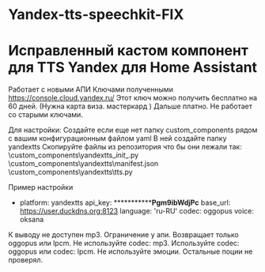 # Yandex-tts-speechkit-FIX
# Исправленный кастом компонент для TTS Yandex для Home Assistant

Работает с новыми АПИ Ключами полученными https://console.cloud.yandex.ru/
Этот ключ можно получить бесплатно на 60 дней. (Нужна карта виза. мастеркард ) Дальше платно.
Не работает со старыми ключами.

Для настройки:
Создайте если еще нет папку custom_components рядом с вашим конфигурационным файлом yaml
В ней создайте папку yandextts
Скопируйте файлы из репозитория что бы они лежали так:
\custom_components\yandextts\__init__.py
\custom_components\yandextts\manifest.json
\custom_components\yandextts\tts.py

Пример настройки 
  - platform: yandextts
    api_key: *******************Pgm9ibWdjPc********
    base_url: https://user.duckdns.org:8123
    language: 'ru-RU'
    codec: oggopus
    voice: oksana
    
К выводу не доступен mp3. Ограничение у апи.
Возвращает только oggopus или lpcm.
Не используйте codec: mp3.
Используйте 
codec: oggopus 
или
codec: lpcm.
Не используйте эмоции.
Остальные поции не проверял.    
    
